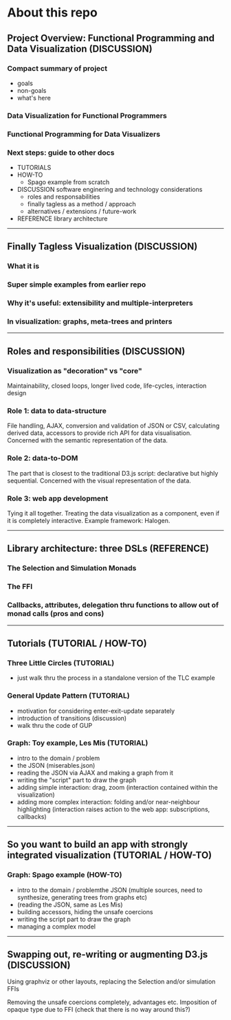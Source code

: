 # About this repo

## Project Overview: Functional Programming and Data Visualization (DISCUSSION)

### Compact summary of project

* goals
* non-goals
* what's here
  
### Data Visualization for Functional Programmers

### Functional Programming for Data Visualizers

### Next steps: guide to other docs

* TUTORIALS
* HOW-TO
  * Spago example from scratch
* DISCUSSION software enginering and technology considerations
  * roles and responsabilities
  * finally tagless as a method / approach
  * alternatives / extensions / future-work
* REFERENCE library architecture

------------------------------------------------------------------

## Finally Tagless Visualization (DISCUSSION)

### What it is

### Super simple examples from earlier repo

### Why it's useful: extensibility and multiple-interpreters

### In visualization: graphs, meta-trees and printers

------------------------------------------------------------------

## Roles and responsibilities (DISCUSSION)

### Visualization as "decoration" vs "core"

Maintainability, closed loops, longer lived code, life-cycles, interaction design

### Role 1: data to data-structure

File handling, AJAX, conversion and validation of JSON or CSV, calculating derived data, accessors to provide rich API for data visualisation. Concerned with the semantic representation of the data.

### Role 2: data-to-DOM

The part that is closest to the traditional D3.js script: declarative but highly sequential. Concerned with the visual representation of the data.

### Role 3: web app development

Tying it all together. Treating the data visualization as a component, even if it is completely interactive. Example framework: Halogen.

------------------------------------------------------------------

## Library architecture: three DSLs (REFERENCE)

### The Selection and Simulation Monads

### The FFI

### Callbacks, attributes, delegation thru functions to allow out of monad calls (pros and cons)

------------------------------------------------------------------

## Tutorials (TUTORIAL / HOW-TO)

### Three Little Circles (TUTORIAL)

* just walk thru the process in a standalone version of the TLC example 

### General Update Pattern (TUTORIAL)

* motivation for considering enter-exit-update separately
* introduction of transitions (discussion)
* walk thru the code of GUP

### Graph: Toy example, Les Mis (TUTORIAL)

* intro to the domain / problem
* the JSON (miserables.json)
* reading the JSON via AJAX and making a graph from it
* writing the "script" part to draw the graph
* adding simple interaction: drag, zoom (interaction contained within the visualization)
* adding more complex interaction: folding and/or near-neighbour highlighting (interaction raises action to the web app: subscriptions, callbacks)

------------------------------------------------------------------

## So you want to build an app with strongly integrated visualization (TUTORIAL / HOW-TO)

### Graph: Spago example (HOW-TO)

* intro to the domain / problemthe JSON (multiple sources, need to synthesize, generating trees from graphs etc)
* (reading the JSON, same as Les Mis)
* building accessors, hiding the unsafe coercions
* writing the script part to draw the graph
* managing a complex model

------------------------------------------------------------------

## Swapping out, re-writing or augmenting D3.js (DISCUSSION)

Using graphviz or other layouts, replacing the Selection and/or simulation FFIs

Removing the unsafe coercions completely, advantages etc. Imposition of opaque type due to FFI (check that there is no way around this?)
